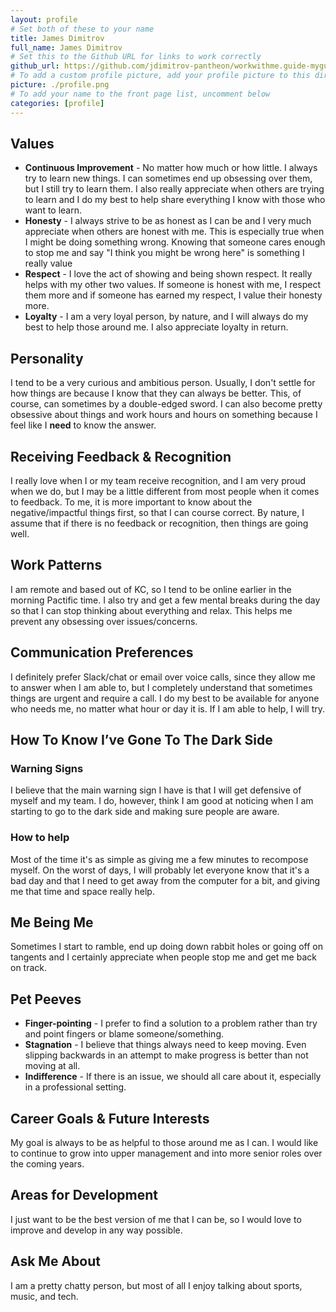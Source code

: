```yaml
---
layout: profile
# Set both of these to your name
title: James Dimitrov
full_name: James Dimitrov
# Set this to the Github URL for links to work correctly
github_url: https://github.com/jdimitrov-pantheon/workwithme.guide-myguide/
# To add a custom profile picture, add your profile picture to this directory, update, and uncomment the relative link below.
picture: ./profile.png
# To add your name to the front page list, uncomment below
categories: [profile]
---
```


## Values

* **Continuous Improvement** - No matter how much or how little. I always try to learn new things. I can sometimes end up obsessing over them, but I still try to learn them. I also really appreciate when others are trying to learn and I do my best to help share everything I know with those who want to learn.
* **Honesty** - I always strive to be as honest as I can be and I very much appreciate when others are honest with me. This is especially true when I might be doing something wrong. Knowing that someone cares enough to stop me and say "I think you might be wrong here" is something I really value
* **Respect** - I love the act of showing and being shown respect. It really helps with my other two values. If someone is honest with me, I respect them more and if someone has earned my respect, I value their honesty more. 
* **Loyalty** - I am a very loyal person, by nature, and I will always do my best to help those around me. I also appreciate loyalty in return.


## Personality

I tend to be a very curious and ambitious person. Usually, I don't settle for how things are because I know that they can always be better. This, of course, can sometimes by a double-edged sword. I can also become pretty obsessive about things and work hours and hours on something because I feel like I **need** to know the answer. 

## Receiving Feedback & Recognition

I really love when I or my team receive recognition, and I am very proud when we do, but I may be a little different from most people when it comes to feedback. To me, it is more important to know about the negative/impactful things first, so that I can course correct. By nature, I assume that if there is no feedback or recognition, then things are going well.

## Work Patterns

I am remote and based out of KC, so I tend to be online earlier in the morning Pactific time. I also try and get a few mental breaks during the day so that I can stop thinking about everything and relax. This helps me prevent any obsessing over issues/concerns. 


## Communication Preferences

I definitely prefer Slack/chat or email over voice calls, since they allow me to answer when I am able to, but I completely understand that sometimes things are urgent and require a call. I do my best to be available for anyone who needs me, no matter what hour or day it is. If I am able to help, I will try.

## How To Know I’ve Gone To The Dark Side

### Warning Signs

I believe that the main warning sign I have is that I will get defensive of myself and my team. I do, however, think I am good at noticing when I am starting to go to the dark side and making sure people are aware.

### How to help

Most of the time it's as simple as giving me a few minutes to recompose myself. On the worst of days, I will probably let everyone know that it's a bad day and that I need to get away from the computer for a bit, and giving me that time and space really help. 

## Me Being Me

Sometimes I start to ramble, end up doing down rabbit holes or going off on tangents and I certainly appreciate when people stop me and get me back on track.

## Pet Peeves

* **Finger-pointing** - I prefer to find a solution to a problem rather than try and point fingers or blame someone/something.
* **Stagnation** - I believe that things always need to keep moving. Even slipping backwards in an attempt to make progress is better than not moving at all.
* **Indifference** - If there is an issue, we should all care about it, especially in a professional setting.

## Career Goals & Future Interests

My goal is always to be as helpful to those around me as I can. I would like to continue to grow into upper management and into more senior roles over the coming years.

## Areas for Development

I just want to be the best version of me that I can be, so I would love to improve and develop in any way possible.

## Ask Me About

I am a pretty chatty person, but most of all I enjoy talking about sports, music, and tech.

